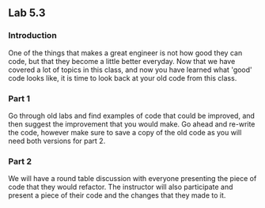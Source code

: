## Lab 5.3

### Introduction
One of the things that makes a great engineer is not how good they can code, but that they become a little better everyday. Now that we have covered a lot of topics in this class, and now you have learned what 'good' code looks like, it is time to look back at your old code from this class. 

### Part 1
Go through old labs and find examples of code that could be improved, and then suggest the improvement that you would make.  Go ahead and re-write the code, however make sure to save a copy of the old code as you will need both versions for part 2. 

### Part 2
We will have a round table discussion with everyone presenting the piece of code that they would refactor. The instructor will also participate and present a piece of their code and the changes that they made to it. 